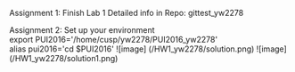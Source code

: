 Assignment 1: Finish Lab 1 
Detailed info in Repo: gittest_yw2278

Assignment 2: Set up your environment <br />
export PUI2016='/home/cusp/yw2278/PUI2016_yw2278' <br /> 
alias pui2016='cd $PUI2016'
![image] (/HW1_yw2278/solution.png)
![image] (/HW1_yw2278/solution1.png)
